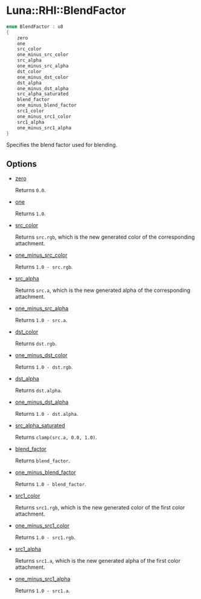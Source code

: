 # Luna::RHI::BlendFactor

```c++
enum BlendFactor : u8
{
    zero
    one
    src_color
    one_minus_src_color
    src_alpha
    one_minus_src_alpha
    dst_color
    one_minus_dst_color
    dst_alpha
    one_minus_dst_alpha
    src_alpha_saturated
    blend_factor
    one_minus_blend_factor
    src1_color
    one_minus_src1_color
    src1_alpha
    one_minus_src1_alpha
}
```

Specifies the blend factor used for blending. 

## Options
* [zero](group___r_h_i_1ggaff6a69260c6a522886b802c33f58601ead02c4c4cde7ae76252540d116a40f23a.md)

    Returns `0.0`. 

* [one](group___r_h_i_1ggaff6a69260c6a522886b802c33f58601eaf97c5d29941bfb1b2fdab0874906ab82.md)

    Returns `1.0`. 

* [src_color](group___r_h_i_1ggaff6a69260c6a522886b802c33f58601ea3bbfc559ec491c8f1c2e45bb87255cf2.md)

    Returns `src.rgb`, which is the new generated color of the corresponding attachment. 

* [one_minus_src_color](group___r_h_i_1ggaff6a69260c6a522886b802c33f58601eab41ddc54ca846edeec43f65983a0f8ae.md)

    Returns `1.0 - src.rgb`. 

* [src_alpha](group___r_h_i_1ggaff6a69260c6a522886b802c33f58601eaff175e9d424fcb3eef837a773872fb9e.md)

    Returns `src.a`, which is the new generated alpha of the corresponding attachment. 

* [one_minus_src_alpha](group___r_h_i_1ggaff6a69260c6a522886b802c33f58601eaa415ef353601f5e5d8a3e5ac06683703.md)

    Returns `1.0 - src.a`. 

* [dst_color](group___r_h_i_1ggaff6a69260c6a522886b802c33f58601eaeadd61e269579f1d602a06d9ae0972e3.md)

    Returns `dst.rgb`. 

* [one_minus_dst_color](group___r_h_i_1ggaff6a69260c6a522886b802c33f58601ea10b63c6bd5f63fd9a592ebf3f6103ff3.md)

    Returns `1.0 - dst.rgb`. 

* [dst_alpha](group___r_h_i_1ggaff6a69260c6a522886b802c33f58601eab71b79d6bf971b9dd2ee1d43565ab344.md)

    Returns `dst.alpha`. 

* [one_minus_dst_alpha](group___r_h_i_1ggaff6a69260c6a522886b802c33f58601ea8d3a4c2d0c55b1041c69d3fdd7ed55e1.md)

    Returns `1.0 - dst.alpha`. 

* [src_alpha_saturated](group___r_h_i_1ggaff6a69260c6a522886b802c33f58601ea97c96fb9285a169e7971b269adf9aedb.md)

    Returns `clamp(src.a, 0.0, 1.0)`. 

* [blend_factor](group___r_h_i_1ggaff6a69260c6a522886b802c33f58601ea9f34717047b7e045aba4fdf173e020c2.md)

    Returns `blend_factor`. 

* [one_minus_blend_factor](group___r_h_i_1ggaff6a69260c6a522886b802c33f58601eab7df0c0346b8921262b22a7d8ca1a902.md)

    Returns `1.0 - blend_factor`. 

* [src1_color](group___r_h_i_1ggaff6a69260c6a522886b802c33f58601eab0d68a99473c977a3817fedc7d08f0e2.md)

    Returns `src1.rgb`, which is the new generated color of the first color attachment. 

* [one_minus_src1_color](group___r_h_i_1ggaff6a69260c6a522886b802c33f58601eadfdd9575355e1f8bf7a8ac999b80aec5.md)

    Returns `1.0 - src1.rgb`. 

* [src1_alpha](group___r_h_i_1ggaff6a69260c6a522886b802c33f58601ea0617538b9cf7a4e498eb780836a56839.md)

    Returns `src1.a`, which is the new generated alpha of the first color attachment. 

* [one_minus_src1_alpha](group___r_h_i_1ggaff6a69260c6a522886b802c33f58601ea0f5e5ae7cbb93bf3f4e223b2e967aedf.md)

    Returns `1.0 - src1.a`. 

